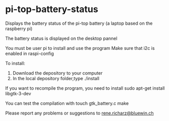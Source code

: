 # pi-top-battery-status

Displays the battery status of the pi-top battery (a laptop based on the raspberry pi)

The battery status is displayed on the desktop pannel

You must be user pi to install and use the program
Make sure that i2c is enabled in raspi-config 

To install:
  1. Download the depository to your computer
  2. In the local depository folder,type ./install

If you want to recompile the program, you need to install
  sudo apt-get install libgtk-3-dev

You can test the compilation with
  touch gtk_battery.c
  make
  
Please report any problems or suggestions to
  rene.richarz@bluewin.ch
